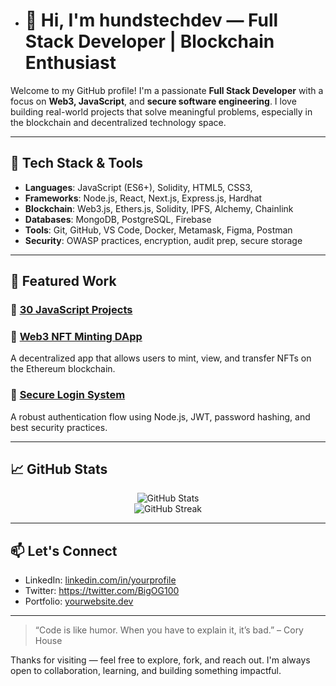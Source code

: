 

- # 👋 Hi, I'm hundstechdev — Full Stack Developer | Blockchain Enthusiast 

Welcome to my GitHub profile! I'm a passionate **Full Stack Developer** with a focus on **Web3, JavaScript**, and **secure software engineering**. I love building real-world projects that solve meaningful problems, especially in the blockchain and decentralized technology space.

---

## 🔧 Tech Stack & Tools

- **Languages**: JavaScript (ES6+), Solidity, HTML5, CSS3, 
- **Frameworks**: Node.js, React, Next.js, Express.js, Hardhat
- **Blockchain**: Web3.js, Ethers.js, Solidity, IPFS, Alchemy, Chainlink
- **Databases**: MongoDB, PostgreSQL, Firebase
- **Tools**: Git, GitHub, VS Code, Docker, Metamask, Figma, Postman
- **Security**: OWASP practices, encryption, audit prep, secure storage

---

## 🧩 Featured Work

### 🔸 [30 JavaScript Projects](https://github.com/yourusername/30-js-projects)


### 🔸 [Web3 NFT Minting DApp](https://github.com/yourusername/nft-minting-dapp)
A decentralized app that allows users to mint, view, and transfer NFTs on the Ethereum blockchain.

### 🔸 [Secure Login System](https://github.com/yourusername/secure-auth)
A robust authentication flow using Node.js, JWT, password hashing, and best security practices.

---

## 📈 GitHub Stats

<p align="center">
  <img src="https://github-readme-stats.vercel.app/api?username=hundstechdev&show_icons=true&theme=radical" alt="GitHub Stats" />
  <br />
  <img src="https://github-readme-streak-stats.herokuapp.com?user=hundstechdev&theme=radical" alt="GitHub Streak" />
</p>

---

## 📫 Let's Connect

- LinkedIn: [linkedin.com/in/yourprofile](https://linkedin.com/in/yourprofile)
- Twitter: https://twitter.com/BigOG100
- Portfolio: [yourwebsite.dev](https://yourwebsite.dev) 

---

> “Code is like humor. When you have to explain it, it’s bad.” – Cory House

Thanks for visiting — feel free to explore, fork, and reach out. I'm always open to collaboration, learning, and building something impactful.


<!---
hundstechdev/hundstechdev is a ✨ special ✨ repository because its `README.md` (this file) appears on your GitHub profile.
You can click the Preview link to take a look at your changes.
--->
